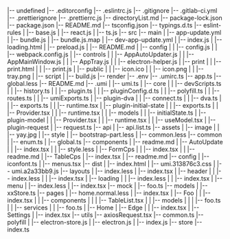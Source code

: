 |-- undefined
    |-- .editorconfig
    |-- .eslintrc.js
    |-- .gitignore
    |-- .gitlab-ci.yml
    |-- .prettierignore
    |-- .prettierrc.js
    |-- directoryList.md
    |-- package-lock.json
    |-- package.json
    |-- README.md
    |-- tsconfig.json
    |-- typings.d.ts
    |-- eslint-rules
    |   |-- base.js
    |   |-- react.js
    |   |-- ts.js
    |-- src
        |-- main
        |   |-- app-update.yml
        |   |-- bundle.js
        |   |-- bundle.js.map
        |   |-- dev-app-update.yml
        |   |-- index.js
        |   |-- loading.html
        |   |-- preload.js
        |   |-- README.md
        |   |-- config
        |   |   |-- config.js
        |   |   |-- webpack.config.js
        |   |-- controls
        |   |   |-- AppAutoUpdater.js
        |   |   |-- AppMainWindow.js
        |   |   |-- AppTray.js
        |   |   |-- electron-helper.js
        |   |-- print
        |   |   |-- print.html
        |   |   |-- print.js
        |   |-- public
        |   |   |-- icon.ico
        |   |   |-- icon.png
        |   |   |-- tray.png
        |   |-- script
        |       |-- build.js
        |-- render
            |-- .env
            |-- .umirc.ts
            |-- app.ts
            |-- global.less
            |-- README.md
            |-- .umi
            |   |-- umi.ts
            |   |-- core
            |   |   |-- devScripts.ts
            |   |   |-- history.ts
            |   |   |-- plugin.ts
            |   |   |-- pluginConfig.d.ts
            |   |   |-- polyfill.ts
            |   |   |-- routes.ts
            |   |   |-- umiExports.ts
            |   |-- plugin-dva
            |   |   |-- connect.ts
            |   |   |-- dva.ts
            |   |   |-- exports.ts
            |   |   |-- runtime.tsx
            |   |-- plugin-initial-state
            |   |   |-- exports.ts
            |   |   |-- Provider.tsx
            |   |   |-- runtime.tsx
            |   |   |-- models
            |   |       |-- initialState.ts
            |   |-- plugin-model
            |   |   |-- Provider.tsx
            |   |   |-- runtime.tsx
            |   |   |-- useModel.tsx
            |   |-- plugin-request
            |       |-- request.ts
            |-- api
            |   |-- api.list.ts
            |-- assets
            |   |-- image
            |   |   |-- yay.jpg
            |   |-- style
            |       |-- bootstrap-part.less
            |       |-- common.less
            |-- common
            |   |-- enum.ts
            |   |-- global.ts
            |-- components
            |   |-- readme.md
            |   |-- AutoUpdate
            |   |   |-- index.tsx
            |   |   |-- style.less
            |   |-- FormCps
            |   |   |-- index.tsx
            |   |   |-- readme.md
            |   |-- TableCps
            |       |-- index.tsx
            |       |-- readme.md
            |-- config
            |   |-- iconfont.ts
            |   |-- menus.tsx
            |-- dist
            |   |-- index.html
            |   |-- umi.313876c3.css
            |   |-- umi.a2a33bb9.js
            |-- layouts
            |   |-- index.less
            |   |-- index.tsx
            |   |-- header
            |   |   |-- index.less
            |   |   |-- index.tsx
            |   |-- loading
            |   |   |-- index.less
            |   |   |-- index.tsx
            |   |-- menu
            |       |-- index.less
            |       |-- index.tsx
            |-- mock
            |   |-- foo.ts
            |-- models
            |   |-- xxStore.ts
            |-- pages
            |   |-- home.normal.less
            |   |-- index.tsx
            |   |-- Foo
            |   |   |-- index.tsx
            |   |   |-- components
            |   |   |   |-- TableList.tsx
            |   |   |-- models
            |   |   |   |-- foo.ts
            |   |   |-- services
            |   |       |-- foo.ts
            |   |-- Home
            |       |-- Edge
            |       |   |-- index.tsx
            |       |-- Settings
            |           |-- index.tsx
            |-- utils
                |-- axiosRequest.tsx
                |-- common.ts
                |-- polyfill
                |   |-- electron-store.js
                |   |-- electron.js
                |   |-- index.js
                |-- store
                    |-- index.ts
